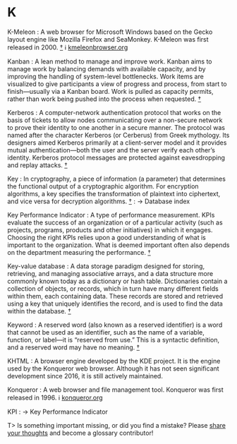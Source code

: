 # K

K-Meleon
: A web browser for Microsoft Windows based on the Gecko layout engine like Mozilla Firefox and SeaMonkey. K-Meleon was first released in 2000.&nbsp;[†](#w-k-meleon) ℹ︎&nbsp;[kmeleonbrowser.org](http://kmeleonbrowser.org/)

Kanban
: A lean method to manage and improve work. Kanban aims to manage work by balancing demands with available capacity, and by improving the handling of system-level bottlenecks. Work items are visualized to give participants a view of progress and process, from start to finish—usually via a Kanban board. Work is pulled as capacity permits, rather than work being pushed into the process when requested.&nbsp;[†](#w-kanban)

Kerberos
: A computer-network authentication protocol that works on the basis of tickets to allow nodes communicating over a non-secure network to prove their identity to one another in a secure manner. The protocol was named after the character Kerberos (or Cerberus) from Greek mythology. Its designers aimed Kerberos primarily at a client-server model and it provides mutual authentication—both the user and the server verify each other’s identity. Kerberos protocol messages are protected against eavesdropping and replay attacks.&nbsp;[†](#w-kerberos)

Key
: In cryptography, a piece of information (a parameter) that determines the functional output of a cryptographic algorithm. For encryption algorithms, a key specifies the transformation of plaintext into ciphertext, and vice versa for decryption algorithms.&nbsp;[†](#w-key-cryptography)
: → Database index

Key Performance Indicator
: A type of performance measurement. KPIs evaluate the success of an organization or of a particular activity (such as projects, programs, products and other initiatives) in which it engages. Choosing the right KPIs relies upon a good understanding of what is important to the organization. What is deemed important often also depends on the department measuring the performance.&nbsp;[†](#w-kpi)

Key-value database
: A data storage paradigm designed for storing, retrieving, and managing associative arrays, and a data structure more commonly known today as a dictionary or hash table. Dictionaries contain a collection of objects, or records, which in turn have many different fields within them, each containing data. These records are stored and retrieved using a key that uniquely identifies the record, and is used to find the data within the database.&nbsp;[†](#w-key-value-database)

Keyword
: A reserved word (also known as a reserved identifier) is a word that cannot be used as an identifier, such as the name of a variable, function, or label—it is “reserved from use.” This is a syntactic definition, and a reserved word may have no meaning.&nbsp;[†](#w-keyword)

KHTML
: A browser engine developed by the KDE project. It is the engine used by the Konqueror web browser. Although it has not seen significant development since 2016, it is still actively maintained.

Konqueror
: A web browser and file management tool. Konqueror was first released in 1996. ℹ︎&nbsp;[konqueror.org](https://konqueror.org/)

KPI
: → Key Performance Indicator

T> Is something important missing, or did you find a mistake? Please [share your thoughts](https://github.com/j9t/web-development-glossary/blob/master/manuscript/k.md) and become a glossary&nbsp;contributor!